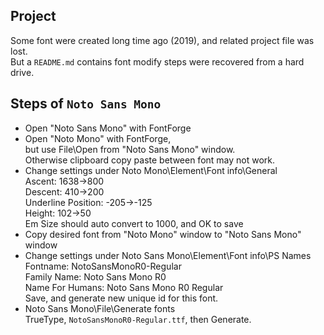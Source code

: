 ## Project

Some font were created long time ago (2019), and related project file was lost.  
But a `README.md` contains font modify steps were recovered from a hard drive.

## Steps of `Noto Sans Mono`

- Open "Noto Sans Mono" with FontForge
- Open "Noto Mono" with FontForge,<br>
  but use File\Open from "Noto Sans Mono" window.<br>
  Otherwise clipboard copy paste between font may not work.
- Change settings under Noto Mono\Element\Font info\General<br>
  Ascent: 1638->800<br>
  Descent: 410->200<br>
  Underline Position: -205->-125<br>
  Height: 102->50<br>
  Em Size should auto convert to 1000, and OK to save
- Copy desired font from "Noto Mono" window to "Noto Sans Mono" window
- Change settings under Noto Sans Mono\Element\Font info\PS Names<br>
  Fontname: NotoSansMonoR0-Regular<br>
  Family Name: Noto Sans Mono R0<br>
  Name For Humans: Noto Sans Mono R0 Regular<br>
  Save, and generate new unique id for this font.
- Noto Sans Mono\File\Generate fonts<br>
  TrueType, `NotoSansMonoR0-Regular.ttf`, then Generate.
